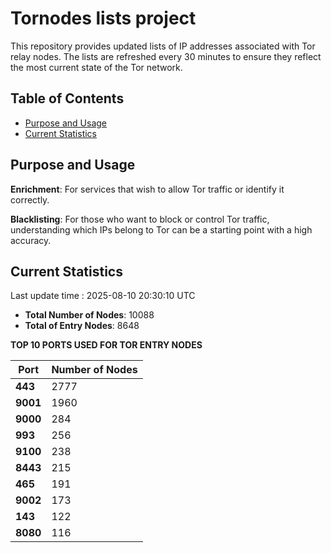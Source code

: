 # Tornodes lists project

This repository provides updated lists of IP addresses associated with Tor relay nodes. The lists are refreshed every 30 minutes to ensure they reflect the most current state of the Tor network.

## Table of Contents

- [Purpose and Usage](#purpose-and-usage)
- [Current Statistics](#current-statistics)


## Purpose and Usage

**Enrichment**: For services that wish to allow Tor traffic or identify it correctly.

**Blacklisting**: For those who want to block or control Tor traffic, understanding which IPs belong to Tor can be a starting point with a high accuracy.

## Current Statistics

Last update time : 2025-08-10 20:30:10 UTC

- **Total Number of Nodes**: 10088
- **Total of Entry Nodes**: 8648

**TOP 10 PORTS USED FOR TOR ENTRY NODES**

| **Port** | **Number of Nodes** |
|------|-----------------|
| **443**   | 2777  |
| **9001**   | 1960  |
| **9000**   | 284  |
| **993**   | 256  |
| **9100**   | 238  |
| **8443**   | 215  |
| **465**   | 191  |
| **9002**   | 173  |
| **143**   | 122  |
| **8080**   | 116  |

